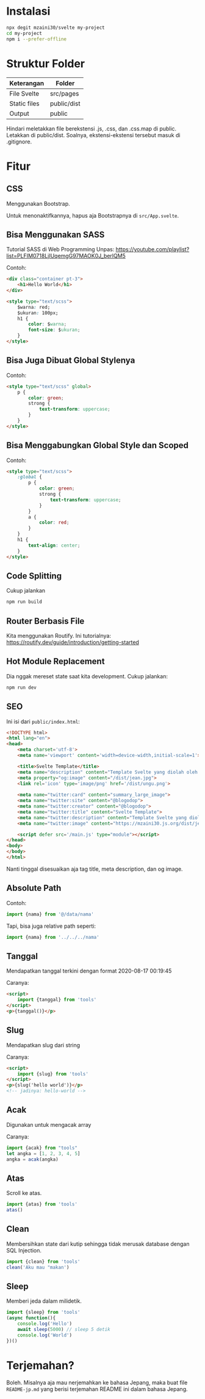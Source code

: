 # Instalasi

```bash
npx degit mzaini30/svelte my-project
cd my-project
npm i --prefer-offline
```

# Struktur Folder

| Keterangan | Folder |
|---|---|
| File Svelte | src/pages |
| Static files | public/dist |
| Output | public |

Hindari meletakkan file berekstensi .js, .css, dan .css.map di public. Letakkan di public/dist. Soalnya, ekstensi-ekstensi tersebut masuk di .gitignore.

# Fitur

## CSS

Menggunakan Bootstrap.

Untuk menonaktifkannya, hapus aja Bootstrapnya di `src/App.svelte`.

## Bisa Menggunakan SASS

Tutorial SASS di Web Programming Unpas: https://youtube.com/playlist?list=PLFIM0718LjIUqemgG97MAOK0J_berlQM5

Contoh:

```html
<div class="container pt-3">
	<h1>Hello World</h1>
</div>

<style type="text/scss">
	$warna: red;
	$ukuran: 100px;
	h1 {
		color: $warna;
		font-size: $ukuran;
	}
</style>
```

## Bisa Juga Dibuat Global Stylenya

Contoh:

```html
<style type="text/scss" global>
	p {
		color: green;
		strong {
			text-transform: uppercase;
		}
	}
</style>
```

## Bisa Menggabungkan Global Style dan Scoped

Contoh: 

```html
<style type="text/scss">
	:global {
		p {
			color: green;
			strong {
				text-transform: uppercase;
			}
		}
		a {
			color: red;
		}
	}
	h1 {
		text-align: center;
	}
</style>
```

## Code Splitting

Cukup jalankan 

```bash
npm run build
```

## Router Berbasis File

Kita menggunakan Routify. Ini tutorialnya: https://routify.dev/guide/introduction/getting-started

## Hot Module Replacement

Dia nggak mereset state saat kita development. Cukup jalankan:

```bash
npm run dev
```

## SEO

Ini isi dari `public/index.html`:

```html
<!DOCTYPE html>
<html lang="en">
<head>
	<meta charset='utf-8'>
	<meta name='viewport' content='width=device-width,initial-scale=1'>

	<title>Svelte Template</title>
	<meta name="description" content="Template Svelte yang diolah oleh Zen">
	<meta property="og:image" content="/dist/jean.jpg">
	<link rel='icon' type='image/png' href='/dist/ungu.png'>
	
	<meta name="twitter:card" content="summary_large_image">
	<meta name="twitter:site" content="@blogodop">
	<meta name="twitter:creator" content="@blogodop">
	<meta name="twitter:title" content="Svelte Template">
	<meta name="twitter:description" content="Template Svelte yang diolah oleh Zen">
	<meta name="twitter:image" content="https://mzaini30.js.org/dist/jean.jpg">

	<script defer src='/main.js' type="module"></script>
</head>
<body>
</body>
</html>


```

Nanti tinggal disesuaikan aja tag title, meta description, dan og image.

## Absolute Path

Contoh:

```javascript
import {nama} from '@/data/nama'
```

Tapi, bisa juga relative path seperti:

```javascript
import {nama} from '../../../nama'
```

## Tanggal

Mendapatkan tanggal terkini dengan format 2020-08-17 00:19:45

Caranya:

```html
<script>
	import {tanggal} from 'tools'
</script>
<p>{tanggal()}</p>
```

## Slug

Mendapatkan slug dari string

Caranya:

```html
<script>
	import {slug} from 'tools'
</script>
<p>{slug('hello world')}</p>
<!-- jadinya: hello-world -->
```

## Acak

Digunakan untuk mengacak array

Caranya:

```javascript
import {acak} from "tools"
let angka = [1, 2, 3, 4, 5]
angka = acak(angka)
```

## Atas

Scroll ke atas.

```javascript
import {atas} from 'tools'
atas()
```

## Clean

Membersihkan state dari kutip sehingga tidak merusak database dengan SQL Injection.

```javascript
import {clean} from 'tools'
clean('Aku mau "makan')
```

## Sleep

Memberi jeda dalam milidetik.

```javascript
import {sleep} from 'tools'
(async function(){
	console.log('Hello')
	await sleep(5000) // sleep 5 detik
	console.log('World')
})()
```

# Terjemahan?

Boleh. Misalnya aja mau nerjemahkan ke bahasa Jepang, maka buat file `README-jp.md` yang berisi terjemahan README ini dalam bahasa Jepang.
